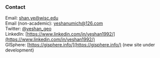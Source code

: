 ### Contact

Email: [shan.ye@wisc.edu](mailto:shan.ye@wisc.edu) <br>
Email (non-academic): [yeshanumich@126.com](mailto:yeshanumich@126.com) <br>
Twitter: [@yeshan_geo](https://twitter.com/yeshan_geo)<br>
LinkedIn: [https://www.linkedin.com/in/yeshan1992/](https://www.linkedin.com/in/yeshan1992/)<br>
GISphere: [https://gisphere.info/](https://gisphere.info/) (new site under development)
